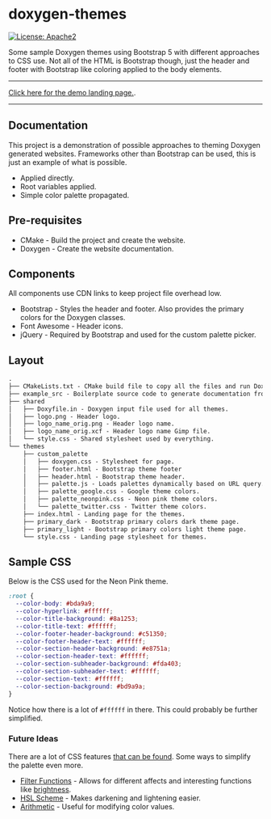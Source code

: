# doxygen-themes

[![License: Apache2](https://shields.io/badge/license-apache2-blue.svg)](https://github.com/awalsh128/fluentcpp/blob/master/LICENSE)

Some sample Doxygen themes using Bootstrap 5 with different approaches to CSS use. Not all of the HTML is Bootstrap though, just the header and footer with Bootstrap like coloring applied to the body elements.

---

[Click here for the demo landing page.](https://www.awalsh128.com/doxygen-themes/).

---

## Documentation

This project is a demonstration of possible approaches to theming Doxygen generated websites. Frameworks other than Bootstrap can be used, this is just an example of what is possible.

* Applied directly.
* Root variables applied.
* Simple color palette propagated.

## Pre-requisites

* CMake - Build the project and create the website.
* Doxygen - Create the website documentation.

## Components

All components use CDN links to keep project file overhead low.

* Bootstrap - Styles the header and footer. Also provides the primary colors for the Doxygen classes.
* Font Awesome - Header icons.
* jQuery - Required by Bootstrap and used for the custom palette picker.

## Layout

```txt
.
├── CMakeLists.txt - CMake build file to copy all the files and run Doxygen.
├── example_src - Boilerplate source code to generate documentation from.
├── shared
│   ├── Doxyfile.in - Doxygen input file used for all themes.
│   ├── logo.png - Header logo.
│   ├── logo_name_orig.png - Header logo name.
│   ├── logo_name_orig.xcf - Header logo name Gimp file.
│   └── style.css - Shared stylesheet used by everything.
└── themes
    ├── custom_palette
    │   ├── doxygen.css - Stylesheet for page.
    │   ├── footer.html - Bootstrap theme footer 
    │   ├── header.html - Bootstrap theme header.
    │   ├── palette.js - Loads palettes dynamically based on URL query.
    │   ├── palette_google.css - Google theme colors.
    │   ├── palette_neonpink.css - Neon pink theme colors.
    │   └── palette_twitter.css - Twitter theme colors.
    ├── index.html - Landing page for the themes.
    ├── primary_dark - Bootstrap primary colors dark theme page.
    ├── primary_light - Bootstrap primary colors light theme page.
    └── style.css - Landing page stylesheet for themes.
```

## Sample CSS

Below is the CSS used for the Neon Pink theme.

```css
:root {
  --color-body: #bda9a9;
  --color-hyperlink: #ffffff;
  --color-title-background: #8a1253;
  --color-title-text: #ffffff;
  --color-footer-header-background: #c51350;
  --color-footer-header-text: #ffffff;
  --color-section-header-background: #e8751a;
  --color-section-header-text: #ffffff;
  --color-section-subheader-background: #fda403;
  --color-section-subheader-text: #ffffff;
  --color-section-text: #ffffff;
  --color-section-background: #bd9a9a;
}
```

Notice how there is a lot of ``#ffffff`` in there. This could probably be further simplified.

### Future Ideas

There are a lot of CSS features [that can be found](https://developer.mozilla.org/en-US/docs/Web/CSS). Some ways to simplify the palette even more.

* [Filter Functions](https://developer.mozilla.org/en-US/docs/Web/CSS/filter-function) - Allows for different affects and interesting functions like [brightness](https://developer.mozilla.org/en-US/docs/Web/CSS/filter-function/brightness()).
* [HSL Scheme](https://developer.mozilla.org/en-US/docs/Web/CSS/color_value/hsl()) - Makes darkening and lightening easier.
* [Arithmetic](https://developer.mozilla.org/en-US/docs/Web/CSS/calc()) - Useful for modifying color values.
